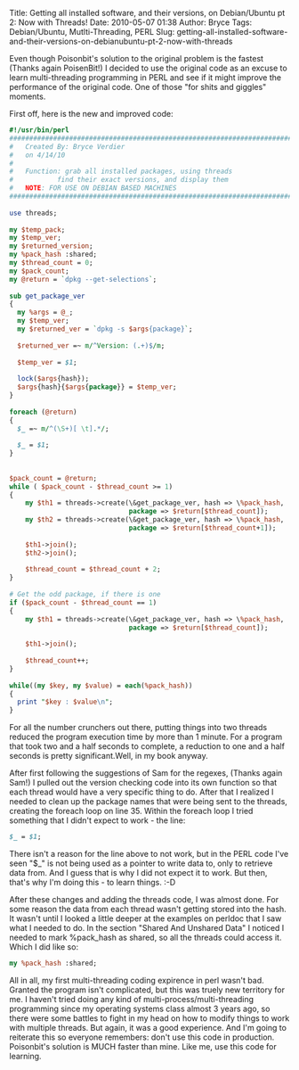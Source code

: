 Title: Getting all installed software, and their versions, on Debian/Ubuntu pt 2: Now with Threads!
Date: 2010-05-07 01:38
Author: Bryce
Tags: Debian/Ubuntu, Mutlti-Threading, PERL
Slug: getting-all-installed-software-and-their-versions-on-debianubuntu-pt-2-now-with-threads

Even though Poisonbit's solution to the original problem is the fastest
(Thanks again PoisenBit!) I decided to use the original code as an
excuse to learn multi-threading programming in PERL and see if it might
improve the performance of the original code. One of those "for shits
and giggles" moments.

First off, here is the new and improved code:

```perl
#!/usr/bin/perl
#######################################################################
#	Created By: Bryce Verdier
#	on 4/14/10
# 
#	Function: grab all installed packages, using threads
#           find their exact versions, and display them
#	NOTE: FOR USE ON DEBIAN BASED MACHINES
#######################################################################
 
use threads;
 
my $temp_pack;
my $temp_ver;
my $returned_version;
my %pack_hash :shared;
my $thread_count = 0;
my $pack_count;
my @return = `dpkg --get-selections`;
 
sub get_package_ver
{
  my %args = @_;
  my $temp_ver;
  my $returned_ver = `dpkg -s $args{package}`;
 
  $returned_ver =~ m/^Version: (.+)$/m;
 
  $temp_ver = $1;
 
  lock($args{hash});
  $args{hash}{$args{package}} = $temp_ver;
}
 
foreach (@return)
{
  $_ =~ m/^(\S+)[ \t].*/;
 
  $_ = $1;
}
 
 
$pack_count = @return;
while ( $pack_count - $thread_count >= 1)
{
    my $th1 = threads->create(\&get_package_ver, hash => \%pack_hash, 
                              package => $return[$thread_count]);
    my $th2 = threads->create(\&get_package_ver, hash => \%pack_hash, 
                              package => $return[$thread_count+1]);
 
    $th1->join();
    $th2->join();
 
    $thread_count = $thread_count + 2;
}
 
# Get the odd package, if there is one
if ($pack_count - $thread_count == 1)
{
    my $th1 = threads->create(\&get_package_ver, hash => \%pack_hash, 
                              package => $return[$thread_count]);
 
    $th1->join();
 
    $thread_count++;
}
 
while((my $key, my $value) = each(%pack_hash))
{
  print "$key : $value\n";
}
```

For all the number crunchers out there, putting things into two threads
reduced the program execution time by more than 1 minute. For a program
that took two and a half seconds to complete, a reduction to one and a
half seconds is pretty significant.Well, in my book anyway.

After first following the suggestions of Sam for the regexes, (Thanks
again Sam!) I pulled out the version checking code into its own function
so that each thread would have a very specific thing to do. After that I
realized I needed to clean up the package names that were being sent to
the threads, creating the foreach loop on line 35. Within the foreach
loop I tried something that I didn't expect to work - the line:

```perl
$_ = $1;
```

There isn't a reason for the line above to not work, but in the PERL
code I've seen "\$\_" is not being used as a pointer to write data to,
only to retrieve data from. And I guess that is why I did not expect it
to work. But then, that's why I'm doing this - to learn things. :-D

After these changes and adding the threads code, I was almost done. For
some reason the data from each thread wasn't getting stored into the
hash. It wasn't until I looked a little deeper at the examples on
perldoc that I saw what I needed to do. In the section "Shared And
Unshared Data" I noticed I needed to mark %pack\_hash as shared, so all
the threads could access it. Which I did like so:

```perl
my %pack_hash :shared;
```

All in all, my first multi-threading coding expirence in perl wasn't
bad. Granted the program isn't complicated, but this was truely new
territory for me. I haven't tried doing any kind of
multi-process/multi-threading programming since my operating systems
class almost 3 years ago, so there were some battles to fight in my head
on how to modify things to work with multiple threads. But again, it was
a good experience. And I'm going to reiterate this so everyone
remembers: don't use this code in production. Poisonbit's solution is
MUCH faster than mine. Like me, use this code for learning.
